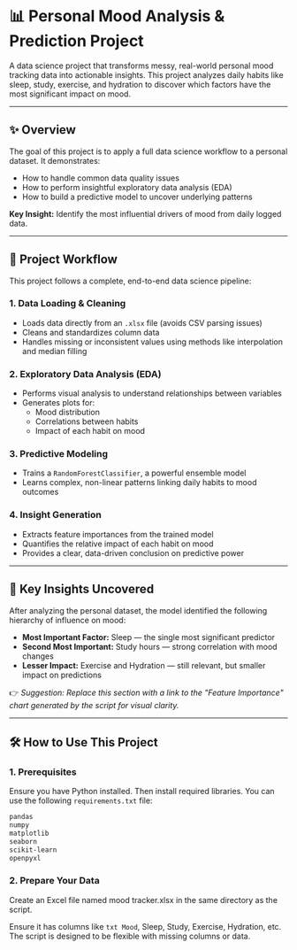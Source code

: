 # 📊 Personal Mood Analysis & Prediction Project

A data science project that transforms messy, real-world personal mood tracking data into actionable insights. This project analyzes daily habits like sleep, study, exercise, and hydration to discover which factors have the most significant impact on mood.

---

## ✨ Overview

The goal of this project is to apply a full data science workflow to a personal dataset. It demonstrates:

- How to handle common data quality issues
- How to perform insightful exploratory data analysis (EDA)
- How to build a predictive model to uncover underlying patterns

**Key Insight:** Identify the most influential drivers of mood from daily logged data.

---

## 🚀 Project Workflow

This project follows a complete, end-to-end data science pipeline:

### 1. Data Loading & Cleaning

- Loads data directly from an `.xlsx` file (avoids CSV parsing issues)
- Cleans and standardizes column data
- Handles missing or inconsistent values using methods like interpolation and median filling

### 2. Exploratory Data Analysis (EDA)

- Performs visual analysis to understand relationships between variables
- Generates plots for:
  - Mood distribution
  - Correlations between habits
  - Impact of each habit on mood

### 3. Predictive Modeling

- Trains a `RandomForestClassifier`, a powerful ensemble model
- Learns complex, non-linear patterns linking daily habits to mood outcomes

### 4. Insight Generation

- Extracts feature importances from the trained model
- Quantifies the relative impact of each habit on mood
- Provides a clear, data-driven conclusion on predictive power

---

## 🧠 Key Insights Uncovered

After analyzing the personal dataset, the model identified the following hierarchy of influence on mood:

- **Most Important Factor:** Sleep — the single most significant predictor
- **Second Most Important:** Study hours — strong correlation with mood changes
- **Lesser Impact:** Exercise and Hydration — still relevant, but smaller impact on predictions

👉 _Suggestion: Replace this section with a link to the "Feature Importance" chart generated by the script for visual clarity._

---

## 🛠️ How to Use This Project

### 1. Prerequisites

Ensure you have Python installed. Then install required libraries. You can use the following `requirements.txt` file:

```txt
pandas
numpy
matplotlib
seaborn
scikit-learn
openpyxl
```
### 2. Prepare Your Data
Create an Excel file named mood tracker.xlsx in the same directory as the script.

Ensure it has columns like ```txt Mood```, Sleep, Study, Exercise, Hydration, etc. The script is designed to be flexible with missing columns or data.
